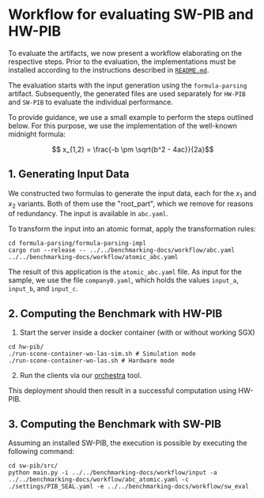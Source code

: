 # Workflow for evaluating SW-PIB and HW-PIB

To evaluate the artifacts, we now present a workflow elaborating on the respective steps. 
Prior to the evaluation, the implementations must be installed according to the instructions described in [`README.md`](./README.md).

The evaluation starts with the input generation using the `formula-parsing` artifact. 
Subsequently, the generated files are used separately for `HW-PIB` and `SW-PIB` to evaluate the individual performance.

To provide guidance, we use a small example to perform the steps outlined below. 
For this purpose, we use the implementation of the well-known midnight formula:

```math
 x_{1,2} = \frac{-b \pm \sqrt{b^2 - 4ac}}{2a}
```

## 1. Generating Input Data

We constructed two formulas to generate the input data, each for the $x_1$ and $x_2$ variants. 
Both of them use the "root_part", which we remove for reasons of redundancy. 
The input is available in `abc.yaml`.

To transform the input into an atomic format, apply the transformation rules: 

```
cd formula-parsing/formula-parsing-impl
cargo run --release -- ../../benchmarking-docs/workflow/abc.yaml ../../benchmarking-docs/workflow/atomic_abc.yaml
```

The result of this application is the `atomic_abc.yaml` file.
As input for the sample, we use the file `company0.yaml`, which holds the values `input_a`, `input_b`, and `input_c`.


## 2. Computing the Benchmark with HW-PIB

1. Start the server inside a docker container (with or without working SGX)

```
cd hw-pib/
./run-scone-container-wo-las-sim.sh # Simulation mode
./run-scone-container-wo-las.sh # Hardware mode
```

2. Run the clients via our [orchestra](./hw-pib/impl/orchestra) tool.

This deployment should then result in a successful computation using HW-PIB.


## 3. Computing the Benchmark with SW-PIB

Assuming an installed SW-PIB, the execution is possible by executing the following command:

```
cd sw-pib/src/
python main.py -i ../../benchmarking-docs/workflow/input -a ../../benchmarking-docs/workflow/abc_atomic.yaml -c ./settings/PIB_SEAL.yaml -e ../../benchmarking-docs/workflow/sw_eval
```

